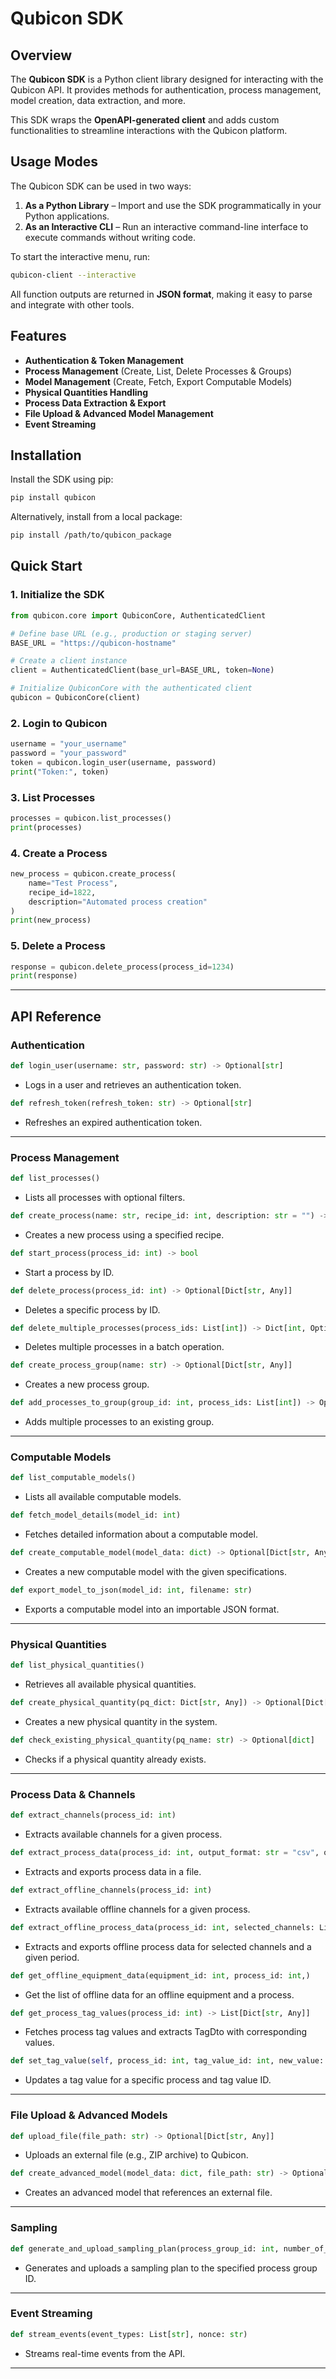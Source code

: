 # Qubicon SDK

## Overview
The **Qubicon SDK** is a Python client library designed for interacting with the Qubicon API. It provides methods for authentication, process management, model creation, data extraction, and more.

This SDK wraps the **OpenAPI-generated client** and adds custom functionalities to streamline interactions with the Qubicon platform.

## Usage Modes
The Qubicon SDK can be used in two ways:
1. **As a Python Library** – Import and use the SDK programmatically in your Python applications.
2. **As an Interactive CLI** – Run an interactive command-line interface to execute commands without writing code.

To start the interactive menu, run:
```sh
qubicon-client --interactive
```

All function outputs are returned in **JSON format**, making it easy to parse and integrate with other tools.

## Features
- **Authentication & Token Management**
- **Process Management** (Create, List, Delete Processes & Groups)
- **Model Management** (Create, Fetch, Export Computable Models)
- **Physical Quantities Handling**
- **Process Data Extraction & Export**
- **File Upload & Advanced Model Management**
- **Event Streaming**

## Installation

Install the SDK using pip:
```sh
pip install qubicon
```

Alternatively, install from a local package:
```sh
pip install /path/to/qubicon_package
```

## Quick Start
### 1. **Initialize the SDK**
```python
from qubicon.core import QubiconCore, AuthenticatedClient

# Define base URL (e.g., production or staging server)
BASE_URL = "https://qubicon-hostname"

# Create a client instance
client = AuthenticatedClient(base_url=BASE_URL, token=None)

# Initialize QubiconCore with the authenticated client
qubicon = QubiconCore(client)
```

### 2. **Login to Qubicon**
```python
username = "your_username"
password = "your_password"
token = qubicon.login_user(username, password)
print("Token:", token)
```

### 3. **List Processes**
```python
processes = qubicon.list_processes()
print(processes)
```

### 4. **Create a Process**
```python
new_process = qubicon.create_process(
    name="Test Process",
    recipe_id=1822,
    description="Automated process creation"
)
print(new_process)
```

### 5. **Delete a Process**
```python
response = qubicon.delete_process(process_id=1234)
print(response)
```

---

## API Reference

### **Authentication**
```python
def login_user(username: str, password: str) -> Optional[str]
```
- Logs in a user and retrieves an authentication token.

```python
def refresh_token(refresh_token: str) -> Optional[str]
```
- Refreshes an expired authentication token.

---

### **Process Management**
```python
def list_processes()
```
- Lists all processes with optional filters.

```python
def create_process(name: str, recipe_id: int, description: str = "") -> Optional[Dict[str, Any]]
```
- Creates a new process using a specified recipe.

```python
def start_process(process_id: int) -> bool
```
- Start a process by ID.

```python
def delete_process(process_id: int) -> Optional[Dict[str, Any]]
```
- Deletes a specific process by ID.

```python
def delete_multiple_processes(process_ids: List[int]) -> Dict[int, Optional[Dict[str, Any]]]
```
- Deletes multiple processes in a batch operation.

```python
def create_process_group(name: str) -> Optional[Dict[str, Any]]
```
- Creates a new process group.

```python
def add_processes_to_group(group_id: int, process_ids: List[int]) -> Optional[Dict[str, Any]]
```
- Adds multiple processes to an existing group.

---

### **Computable Models**
```python
def list_computable_models()
```
- Lists all available computable models.

```python
def fetch_model_details(model_id: int)
```
- Fetches detailed information about a computable model.

```python
def create_computable_model(model_data: dict) -> Optional[Dict[str, Any]]
```
- Creates a new computable model with the given specifications.

```python
def export_model_to_json(model_id: int, filename: str)
```
- Exports a computable model into an importable JSON format.

---

### **Physical Quantities**
```python
def list_physical_quantities()
```
- Retrieves all available physical quantities.

```python
def create_physical_quantity(pq_dict: Dict[str, Any]) -> Optional[Dict[str, Any]]
```
- Creates a new physical quantity in the system.

```python
def check_existing_physical_quantity(pq_name: str) -> Optional[dict]
```
- Checks if a physical quantity already exists.

---

### **Process Data & Channels**
```python
def extract_channels(process_id: int)
```
- Extracts available channels for a given process.

```python
def extract_process_data(process_id: int, output_format: str = "csv", output_file: str = "process_data.csv")
```
- Extracts and exports process data in a file.

```python
def extract_offline_channels(process_id: int)
```
- Extracts available offline channels for a given process.

```python
def extract_offline_process_data(process_id: int, selected_channels: List[Dict[str, Any]], start_date: [int], end_date: [int])
```
- Extracts and exports offline process data for selected channels and a given period.

```python
def get_offline_equipment_data(equipment_id: int, process_id: int,)
```
- Get the list of offline data for an offline equipment and a process.

```python
def get_process_tag_values(process_id: int) -> List[Dict[str, Any]]
```
- Fetches process tag values and extracts TagDto with corresponding values.

```python
def set_tag_value(self, process_id: int, tag_value_id: int, new_value: Any) -> Optional[Dict[str, Any]]:
```
- Updates a tag value for a specific process and tag value ID.

---

### **File Upload & Advanced Models**
```python
def upload_file(file_path: str) -> Optional[Dict[str, Any]]
```
- Uploads an external file (e.g., ZIP archive) to Qubicon.

```python
def create_advanced_model(model_data: dict, file_path: str) -> Optional[Dict[str, Any]]
```
- Creates an advanced model that references an external file.

---

### **Sampling**
```python
def generate_and_upload_sampling_plan(process_group_id: int, number_of_samples: int, sample_prefix: str = "Day")
```
- Generates and uploads a sampling plan to the specified process group ID.

---

### **Event Streaming**
```python
def stream_events(event_types: List[str], nonce: str)
```
- Streams real-time events from the API.

---
